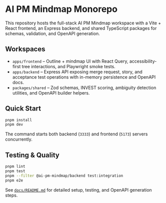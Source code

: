 # AI PM Mindmap Monorepo

This repository hosts the full-stack AI PM Mindmap workspace with a Vite + React frontend, an Express backend, and shared TypeScript packages for schemas, validation, and OpenAPI generation.

## Workspaces

- `apps/frontend` – Outline + mindmap UI with React Query, accessibility-first tree interactions, and Playwright smoke tests.
- `apps/backend` – Express API exposing merge request, story, and acceptance test operations with in-memory persistence and OpenAPI docs.
- `packages/shared` – Zod schemas, INVEST scoring, ambiguity detection utilities, and OpenAPI builder helpers.

## Quick Start

```bash
pnpm install
pnpm dev
```

The command starts both backend (`3333`) and frontend (`5173`) servers concurrently.

## Testing & Quality

```bash
pnpm lint
pnpm test
pnpm --filter @ai-pm-mindmap/backend test:integration
pnpm e2e
```

See [`docs/README.md`](docs/README.md) for detailed setup, testing, and OpenAPI generation steps.
